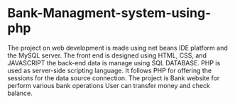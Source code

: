 # Bank-Managment-system-using-php
The project on web development is made using net beans IDE platform and the MySQL server. The front end is designed using HTML, CSS, and JAVASCRIPT the back-end data is manage using SQL DATABASE. PHP is used as server-side scripting language.  It follows PHP for offering the sessions for the data source connection. The project is Bank website for perform various bank operations User can transfer money and check balance.
